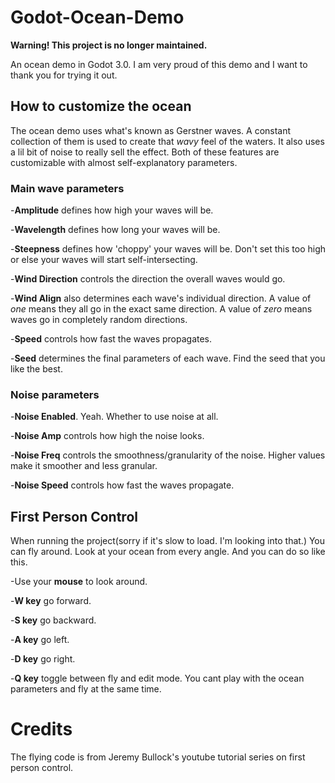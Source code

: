 # Godot-Ocean-Demo
__Warning! This project is no longer maintained.__

An ocean demo in Godot 3.0.
I am very proud of this demo and I want to thank you for trying it out.

## How to customize the ocean
The ocean demo uses what's known as Gerstner waves. A constant collection of them is used to create that *wavy* feel of the waters. It also uses a lil bit of noise to really sell the effect. Both of these features are customizable with almost self-explanatory parameters.

### Main wave parameters

-**Amplitude** defines how high your waves will be.

-**Wavelength** defines how long your waves will be.

-**Steepness** defines how 'choppy' your waves will be. Don't set this too high or else your waves will start self-intersecting.

-**Wind Direction** controls the direction the overall waves would go.

-**Wind Align** also determines each wave's individual direction. A value of *one* means they all go in the exact same direction. A value of *zero* means waves go in completely random directions.

-**Speed** controls how fast the waves propagates.

-**Seed** determines the final parameters of each wave. Find the seed that you like the best.

### Noise parameters

-**Noise Enabled**. Yeah. Whether to use noise at all.

-**Noise Amp** controls how high the noise looks.

-**Noise Freq** controls the smoothness/granularity of the noise. Higher values make it smoother and less granular.

-**Noise Speed** controls how fast the waves propagate.

## First Person Control

When running the project(sorry if it's slow to load. I'm looking into that.) You can fly around. Look at your ocean from every angle. And you can do so like this.

-Use your **mouse** to look around.

-**W key** go forward.

-**S key** go backward.

-**A key** go left.

-**D key** go right.

-**Q key** toggle between fly and edit mode. You cant play with the ocean parameters and fly at the same time.

# Credits

The flying code is from Jeremy Bullock's youtube tutorial series on first person control.

